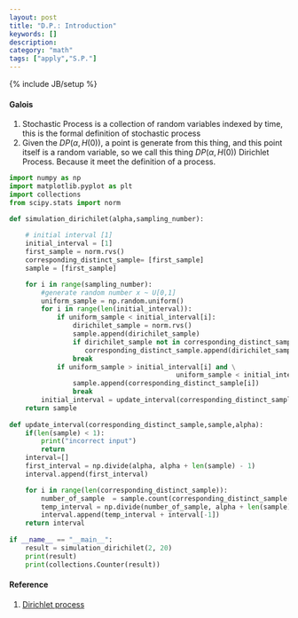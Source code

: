 ```yaml
---
layout: post
title: "D.P.: Introduction"
keywords: []
description: 
category: "math"
tags: ["apply","S.P."]
---
```

{% include JB/setup %}


#### Galois
1. Stochastic Process is a collection of random variables indexed by time, this
   is the formal definition of stochastic process
2. Given the $DP(\alpha, H(0))$, a point is generate from this thing, and this
   point itself is a random variable, so we call this thing $DP(\alpha, H(0))$ 
   Dirichlet Process. Because it meet the definition of a process.


```python
import numpy as np
import matplotlib.pyplot as plt
import collections
from scipy.stats import norm

def simulation_dirichilet(alpha,sampling_number):
    
    # initial interval [1]
    initial_interval = [1]
    first_sample = norm.rvs()
    corresponding_distinct_sample= [first_sample]
    sample = [first_sample]

    for i in range(sampling_number):
        #generate random number x ~ U[0,1]
        uniform_sample = np.random.uniform()
        for i in range(len(initial_interval)):
            if uniform_sample < initial_interval[i]:
                dirichilet_sample = norm.rvs()
                sample.append(dirichilet_sample)
                if dirichilet_sample not in corresponding_distinct_sample:
                   corresponding_distinct_sample.append(dirichilet_sample) 
                break
            if uniform_sample > initial_interval[i] and \
                                          uniform_sample < initial_interval[i+1]:
                sample.append(corresponding_distinct_sample[i])
                break
        initial_interval = update_interval(corresponding_distinct_sample, sample, alpha)
    return sample
        
def update_interval(corresponding_distinct_sample,sample,alpha):
    if(len(sample) < 1):
        print("incorrect input")
        return 
    interval=[]
    first_interval = np.divide(alpha, alpha + len(sample) - 1)
    interval.append(first_interval)

    for i in range(len(corresponding_distinct_sample)):
        number_of_sample  = sample.count(corresponding_distinct_sample[i]) 
        temp_interval = np.divide(number_of_sample, alpha + len(sample) - 1)
        interval.append(temp_interval + interval[-1])
    return interval
        
if __name__ == "__main__":
    result = simulation_dirichilet(2, 20)
    print(result)
    print(collections.Counter(result))

```



#### Reference
1. [Dirichlet process](https://en.wikipedia.org/wiki/Dirichlet_process#Formal_definition)
